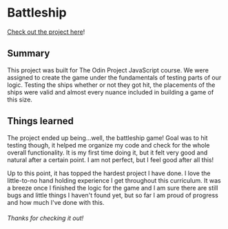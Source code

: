 # Battleship

[Check out the project here](https://tidalsana.github.io/battleship/)!

## Summary

This project was built for The Odin Project JavaScript course.
We were assigned to create the game under the fundamentals of testing parts
of our logic. Testing the ships whether or not they got hit, the placements of the ships
were valid and almost every nuance included in building a game of this size.

## Things learned

The project ended up being...well, the battleship game! Goal was to hit testing though, it helped me organize my code and check for the whole overall functionality. It is my first time doing it, but it felt very good and natural after a certain point. I am not perfect, but I feel good after all this!

Up to this point, it has topped the hardest project I have done. I love the little-to-no hand holding experience I get throughout this curriculum. It was a breeze once I finished the logic for the game and I am sure there are still bugs and little things I haven't found yet, but so far I am proud of progress and how much I've done with this.

###### Thanks for checking it out!
